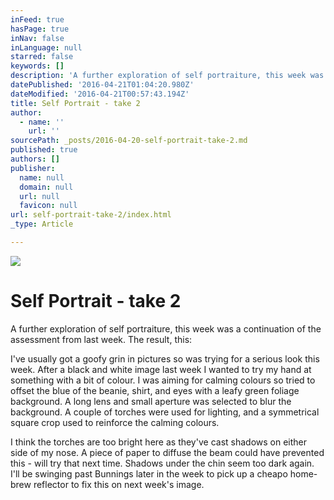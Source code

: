 ```yaml
---
inFeed: true
hasPage: true
inNav: false
inLanguage: null
starred: false
keywords: []
description: 'A further exploration of self portraiture, this week was a continuation of the assessment from last week. The result, this:'
datePublished: '2016-04-21T01:04:20.980Z'
dateModified: '2016-04-21T00:57:43.194Z'
title: Self Portrait - take 2
author:
  - name: ''
    url: ''
sourcePath: _posts/2016-04-20-self-portrait-take-2.md
published: true
authors: []
publisher:
  name: null
  domain: null
  url: null
  favicon: null
url: self-portrait-take-2/index.html
_type: Article

---
```

![](https://the-grid-user-content.s3-us-west-2.amazonaws.com/c2dc2db9-c3ad-405d-847a-744b6b6f3fef.jpg)

# Self Portrait - take 2

A further exploration of self portraiture, this week was a continuation of the assessment from last week. The result, this:

I've usually got a goofy grin in pictures so was trying for a serious look this week. After a black and white image last week I wanted to try my hand at something with a bit of colour. I was aiming for calming colours so tried to offset the blue of the beanie, shirt, and eyes with a leafy green foliage background. A long lens and small aperture was selected to blur the background. A couple of torches were used for lighting, and a symmetrical square crop used to reinforce the calming colours.

I think the torches are too bright here as they've cast shadows on either side of my nose. A piece of paper to diffuse the beam could have prevented this - will try that next time. Shadows under the chin seem too dark again. I'll be swinging past Bunnings later in the week to pick up a cheapo home-brew reflector to fix this on next week's image.